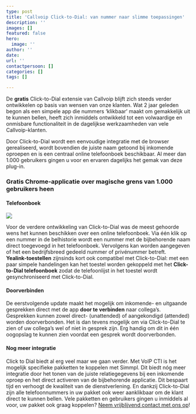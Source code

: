```yaml
---
type: post
title: 'Callvoip Click-to-Dial: van nummer naar slimme toepassingen'
description: ''
images: []
featured: false
hero:
  image: ''
author: ''
date: 
url: ''
contactpersoon: []
categories: []
tags: []

---
```

De **gratis** Click-to-Dial extensie van Callvoip blijft zich steeds verder ontwikkelen op basis van wensen van onze klanten. Wat 2 jaar geleden begon als een simpele app die nummers ‘klikbaar’ maakt om gemakkelijk uit te kunnen bellen, heeft zich inmiddels ontwikkeld tot een volwaardige en onmisbare functionaliteit in de dagelijkse werkzaamheden van vele Callvoip-klanten.<!--more-->

Door Click-to-Dial wordt een eenvoudige integratie met de browser gerealiseerd, wordt bovendien de juiste naam getoond bij inkomende oproepen en is een centraal online telefoonboek beschikbaar. Al meer dan 1.000 gebruikers gingen u voor en ervaren dagelijks het gemak van deze plug-in.

### **Gratis Chrome-applicatie over magische grens van 1.000 gebruikers heen**

#### **Telefoonboek**

![](https://www.callvoiptelefonie.nl/wp-content/uploads/2019/04/C2D-sb.png)

Voor de verdere ontwikkeling van Click-to-Dial was de meest gehoorde wens het kunnen beschikken over een online telefoonboek. Via één klik op een nummer in de belhistorie wordt een nummer met de bijbehorende naam direct toegevoegd in het telefoonboek. Vervolgens kan worden aangegeven of het een bedrijfsbreed gedeeld nummer of privénummer betreft.   
**Yealink-toestellen** zijnsinds kort ook compatibel met Click-to-Dial: met een paar simpele handelingen kan het toestel worden gekoppeld met het **Click-to-Dial telefoonboek** zodat de telefoonlijst in het toestel wordt gesynchroniseerd met Click-to-Dial.

#### **Doorverbinden**

De eerstvolgende update maakt het mogelijk om inkomende- en uitgaande gesprekken direct met de app **door te verbinden** naar collega’s. Gesprekken kunnen zowel direct- (unattended) of aangekondigd (attended) worden doorverbonden. Het is dan tevens mogelijk om via Click-to-Dial te zien of uw collega’s wel of niet in gesprek zijn. Erg handig om dit in één oogopslag te kunnen zien voordat een gesprek wordt doorverbonden.

#### **Nog meer integratie**

Click to Dial biedt al erg veel maar we gaan verder. Met VoIP CTI is het mogelijk specifieke pakketten te koppelen met Simmpl. Dit biedt nóg meer integratie door het tonen van de juiste relatiegegevens bij een inkomende oproep en het direct activeren van de bijbehorende applicatie. Dit bespaart tijd en verhoogt de kwaliteit van de dienstverlening. En dankzij Click-to-Dial zijn alle telefoonnummers in uw pakket ook weer aanklikbaar om de klant direct te kunnen bellen. Vele pakketten en gebruikers gingen u inmiddels al voor, uw pakket ook graag koppelen? [Neem vrijblijvend contact met ons op](https://www.callvoiptelefonie.nl/contact/hulp-nodig/)!